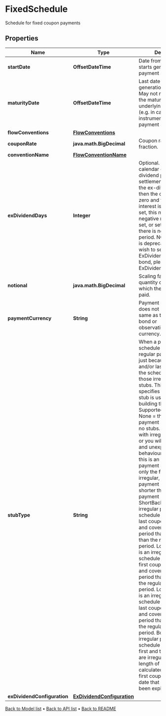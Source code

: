 

# FixedSchedule

Schedule for fixed coupon payments

## Properties

| Name | Type | Description | Notes |
|------------ | ------------- | ------------- | -------------|
|**startDate** | **OffsetDateTime** | Date from which LUSID starts generating the payment schedule. |  |
|**maturityDate** | **OffsetDateTime** | Last date of the payment generation schedule. May not necessarily be the maturity date  of the underlying instrument (e.g. in case the instrument has multiple payment schedules). |  |
|**flowConventions** | [**FlowConventions**](FlowConventions.md) |  |  [optional] |
|**couponRate** | **java.math.BigDecimal** | Coupon rate given as a fraction. |  [optional] |
|**conventionName** | [**FlowConventionName**](FlowConventionName.md) |  |  [optional] |
|**exDividendDays** | **Integer** | Optional. Number of calendar days in the ex-dividend period.  If the settlement date falls in the ex-dividend period then the coupon paid is zero and the accrued interest is negative.  If set, this must be a non-negative number.  If not set, or set to 0, then there is no ex-dividend period.     NOTE: This field is deprecated. If you wish to set the ExDividendDays on a bond, please use the ExDividendConfiguration. |  [optional] |
|**notional** | **java.math.BigDecimal** | Scaling factor, the quantity outstanding on which the rate will be paid. |  [optional] |
|**paymentCurrency** | **String** | Payment currency. This does not have to be the same as the nominal bond or observation/reset currency. |  |
|**stubType** | **String** | When a payment schedule doesn&#39;t have regular payment intervals just because of the  first and/or last coupons of the schedule, we call those irregular coupons stubs.  This configuration specifies what type of stub is used when building the schedule  Supported values are:  None &#x3D; this is a regular payment schedule with no stubs. DO NOT use it with irregular schedules or you will get incorrect and unexpected behaviour.  ShortFront &#x3D; this is an irregular payment schedule where only the first coupon is irregular, and covers a payment period that is shorter than the regular payment period.  ShortBack &#x3D; this is an irregular payment schedule where only the last coupon is irregular, and covers a payment period that is shorter than the regular payment period.  LongFront &#x3D; this is an irregular payment schedule where only the first coupon is irregular, and covers a payment period that is longer than the regular payment period.  LongBack &#x3D; this is an irregular payment schedule where only the last coupon is irregular, and covers a payment period that is longer than the regular payment period.  Both &#x3D; this is an irregular payment schedule where both the first and the last coupons are irregular, and the length of these periods is calculated based on the first coupon payment date that should have been explicitly set. |  [optional] |
|**exDividendConfiguration** | [**ExDividendConfiguration**](ExDividendConfiguration.md) |  |  [optional] |



[Back to Model list](../README.md#documentation-for-models) &#8226; [Back to API list](../README.md#documentation-for-api-endpoints) &#8226; [Back to README](../README.md)


